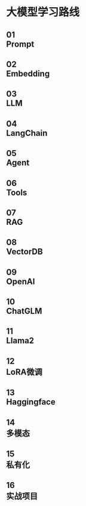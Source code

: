 # 大模型学习路线

## 01<br/> Prompt

## 02<br/> Embedding

## 03<br/> LLM

## 04<br/> LangChain

## 05<br/> Agent

## 06<br/> Tools

## 07<br/> RAG

## 08<br/> VectorDB

## 09<br/> OpenAI

## 10<br/> ChatGLM

## 11<br/> Llama2

## 12<br/> LoRA微调

## 13<br/> Haggingface

## 14<br/> 多模态

## 15<br/> 私有化

## 16<br/> 实战项目